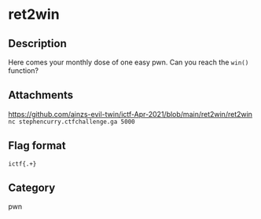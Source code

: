 # ret2win

## Description

Here comes your monthly dose of one easy pwn. Can you reach the `win()` function?

## Attachments
 
https://github.com/ainzs-evil-twin/ictf-Apr-2021/blob/main/ret2win/ret2win  
`nc stephencurry.ctfchallenge.ga 5000`

## Flag format

`ictf{.+}`  

## Category

pwn
